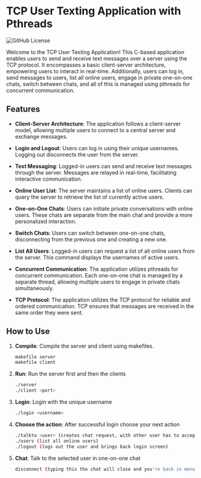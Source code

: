 # TCP User Texting Application with Pthreads

![GitHub License](https://img.shields.io/badge/license-GPL--3.0-blue.svg)

Welcome to the TCP User Texting Application! This C-based application enables users to send and receive text messages over a server using the TCP protocol. It encompasses a basic client-server architecture, empowering users to interact in real-time. Additionally, users can log in, send messages to users, list all online users, engage in private one-on-one chats, switch between chats, and all of this is managed using pthreads for concurrent communication.

## Features

- **Client-Server Architecture**: The application follows a client-server model, allowing multiple users to connect to a central server and exchange messages.

- **Login and Logout**: Users can log in using their unique usernames. Logging out disconnects the user from the server.

- **Text Messaging**: Logged-in users can send and receive text messages through the server. Messages are relayed in real-time, facilitating interactive communication.

- **Online User List**: The server maintains a list of online users. Clients can query the server to retrieve the list of currently active users.

- **One-on-One Chats**: Users can initiate private conversations with online users. These chats are separate from the main chat and provide a more personalized interaction.

- **Switch Chats**: Users can switch between one-on-one chats, disconnecting from the previous one and creating a new one.

- **List All Users**: Logged-in users can request a list of all online users from the server. This command displays the usernames of active users.

- **Concurrent Communication**: The application utilizes pthreads for concurrent communication. Each one-on-one chat is managed by a separate thread, allowing multiple users to engage in private chats simultaneously.

- **TCP Protocol**: The application utilizes the TCP protocol for reliable and ordered communication. TCP ensures that messages are received in the same order they were sent.

## How to Use

1. **Compile**: Compile the server and client using makefiles.
   ```bash
   makefile server
   makefile client
   ```

2. **Run**: Run the server first and then the clients
   ```bash
   ./server
   ./client <port>
   ```

3. **Login**: Login with the unique username
   ```bash
   ./login <username>
   ```

4. **Choose the action**: After successful login choose your next action
   ```bash
   ./talkto <user> (creates chat request, with other user has to accept for chat to initiate)
   ./users (list all online users)
   ./logout (logs out the user and brings back login screen)
   ```

5. **Chat**: Talk to the selected user in one-on-one chat 
   ```bash
   disconnect (typing this the chat will close and you're back in menu above)
   ```
